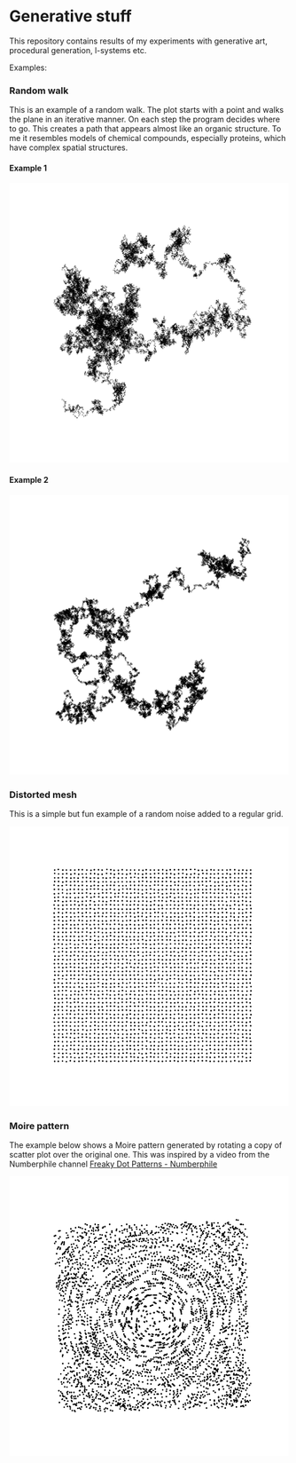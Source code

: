 # Generative stuff

This repository contains results of my experiments with generative art, procedural generation, l-systems etc.

Examples:

### Random walk

This is an example of a random walk. The plot starts with a point and walks the plane in an iterative manner. On each step the program decides where to go. This creates a path that appears almost like an organic structure. To me it resembles models of chemical compounds, especially proteins, which have complex spatial structures.
#### Example 1
![walk1](https://github.com/adamgolubowski/generative/raw/master/walk.png)

#### Example 2
![walk2](https://github.com/adamgolubowski/generative/raw/master/walk_uniform1.png)

### Distorted mesh

This is a simple but fun example of a random noise added to a regular grid.

![mesh](https://github.com/adamgolubowski/generative/raw/master/distorted_mesh.png)

### Moire pattern

The example below shows a Moire pattern generated by rotating a copy of scatter plot over the original one. This was inspired by a video from the Numberphile channel [Freaky Dot Patterns - Numberphile](https://www.youtube.com/watch?v=QAja2jp1VjE)

![moire](https://github.com/adamgolubowski/generative/raw/master/moire_pattern.png)